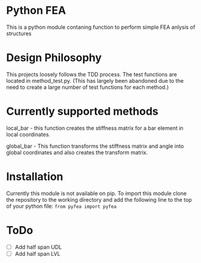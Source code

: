 # Python FEA
This is a python module contaning function to perform simple FEA anlysis of structures

# Design Philosophy
This projects loosely follows the TDD process. The test functions are located in method\_test.py. (This has largely been abandoned due to the need to create a large number of test functions for each method.)

# Currently supported methods
local\_bar - this function creates the stiffness matrix for a bar element in    local coordinates.

global\_bar - This function transforms the stiffness matrix and angle into
    global coordinates and also creates the transform matrix. 

# Installation
Currently this module is not available on pip. To import this module clone the repository to the working directory and add the following line to the top of your python file:
```from pyfea import pyfea```

# ToDo
- [ ] Add half span UDL
- [ ] Add half span LVL